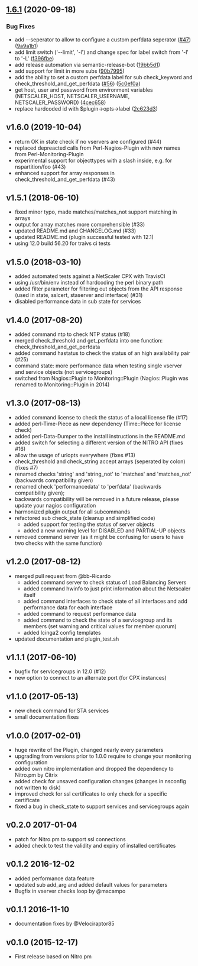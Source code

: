 ## [1.6.1](https://github.com/slauger/check_netscaler/compare/v1.6.0...v1.6.1) (2020-09-18)


### Bug Fixes

* add --seperator to allow to configure a custom perfdata seperator ([#47](https://github.com/slauger/check_netscaler/issues/47)) ([9a9a1b1](https://github.com/slauger/check_netscaler/commit/9a9a1b1d29c3da784cd6b05cce1b162797f8a3cb))
* add limit switch ('--limit', '-l') and change spec for label switch from '-l' to '-L' ([f396fbe](https://github.com/slauger/check_netscaler/commit/f396fbe052f658e1d0f3df56519f44ca9f5a721f))
* add release automation via semantic-release-bot ([19bb5d1](https://github.com/slauger/check_netscaler/commit/19bb5d12c390b48e6705da80ecfe1ccc64d5035e))
* add support for limit in more subs ([90b7995](https://github.com/slauger/check_netscaler/commit/90b799526885b7ff663821552f5c21b7d4c2fa22))
* add the ability to set a custom perfdata label for sub check_keyword and check_threshold_and_get_perfdata ([#56](https://github.com/slauger/check_netscaler/issues/56)) ([5c0ef0a](https://github.com/slauger/check_netscaler/commit/5c0ef0a218a56402742329a082d3c754131c3401))
* get host, user and password from environment variables (NETSCALER_HOST, NETSCALER_USERNAME, NETSCALER_PASSWORD) ([4cec658](https://github.com/slauger/check_netscaler/commit/4cec658b89d833d38c318c146f151ba993e62197))
* replace hardcoded id with $plugin->opts->label ([2c623d3](https://github.com/slauger/check_netscaler/commit/2c623d3b48da4c47a0a9599fe4c7b86ced22c5cf))

## v1.6.0 (2019-10-04)
- return OK in state check if no vservers are configured (#44)
- replaced depreacted calls from Perl-Nagios-Plugin with new names from Perl-Monitoring-Plugin
- experimental support for objecttypes with a slash inside, e.g. for nspartition/foo (#43)
- enhanced support for array responses in check_threshold_and_get_perfdata (#43)

## v1.5.1 (2018-06-10)
- fixed minor typo, made matches/matches_not support matching in arrays
- output for array matches more comprehensible (#33)
- updated README.md and CHANGELOG.md (#33)
- updated README.md (plugin successful tested with 12.1)
- using 12.0 build 56.20 for traivs ci tests

## v1.5.0 (2018-03-10)
- added automated tests against a NetScaler CPX with TravisCI
- using /usr/bin/env instead of hardcoding the perl binary path
- added filter parameter for filtering out objects from the API response (used in state, sslcert, staserver and interface) (#31)
- disabled performance data in sub state for services

## v1.4.0 (2017-08-20)
- added command ntp to check NTP status (#18)
- merged check_threshold and get_perfdata into one function: check_threshold_and_get_perfdata
- added command hastatus to check the status of an high availability pair (#25)
- command state: more performance data when testing single vserver and service objects (not servicegroups)
- switched from Nagios::Plugin to Monitoring::Plugin (Nagios::Plugin was renamed to Monitoring::Plugin in 2014)

## v1.3.0 (2017-08-13)
- added command license to check the status of a local license file (#17)
- added perl-Time-Piece as new dependency (Time::Piece for license check)
- added perl-Data-Dumper to the install instructions in the README.md
- added switch for selecting a different version of the NITRO API (fixes #16)
- allow the usage of urlopts everywhere (fixes #13)
- check_threshold and check_string accept arrays (seperated by colon) (fixes #7)
- renamed checks 'string' and 'string_not' to 'matches' and 'matches_not' (backwards compatibility given)
- renamed check 'performancedata' to 'perfdata' (backwards compatibility given);
- backwards compatibility will be removed in a future release, please update your nagios configuration
- harmonized plugin output for all subcommands
- refactored sub check_state (cleanup and simplified code)
  - added support for testing the status of server objects
  - added a new warning level for DISABLED and PARTIAL-UP objects
- removed command server (as it might be confusing for users to have two checks with the same function)

## v1.2.0 (2017-08-12)
- merged pull request from @bb-Ricardo
  - added command server to check status of Load Balancing Servers
  - added command hwinfo to just print information about the Netscaler itself
  - added command interfaces to check state of all interfaces and add performance data for each interface
  - added command to request performance data
  - added command to check the state of a servicegroup and its members (set warning and critical values for member quorum)
  - added Icinga2 config templates
- updated documentation and plugin_test.sh

## v1.1.1 (2017-06-10)
- bugfix for servicegroups in 12.0 (#12)
- new option to connect to an alternate port (for CPX instances)

## v1.1.0 (2017-05-13)
 - new check command for STA services
 - small documentation fixes

## v1.0.0 (2017-02-01)
 - huge rewrite of the Plugin, changed nearly every parameters 
 - upgrading from versions prior to 1.0.0 require to change your monitoring configuration
 - added own nitro implementation and dropped the dependency to Nitro.pm by Citrix
 - added check for unsaved configuration changes (changes in nsconfig not written to disk)
 - improved check for ssl certificates to only check for a specific certificate
 - fixed a bug in check_state to support services and servicegroups again

## v0.2.0 2017-01-04
 - patch for Nitro.pm to support ssl connections
 - added check to test the validity and expiry of installed certificates 

## v0.1.2 2016-12-02
 - added performance data feature 
 - updated sub add_arg and added default values for parameters
 - Bugfix in vserver checks loop by @macampo 

## v0.1.1 2016-11-10
 - documentation fixes by @Velociraptor85

## v0.1.0 (2015-12-17)
 - First release based on Nitro.pm
